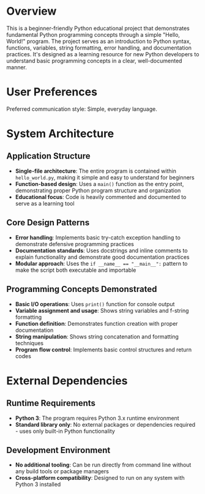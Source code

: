 # Overview

This is a beginner-friendly Python educational project that demonstrates fundamental Python programming concepts through a simple "Hello, World!" program. The project serves as an introduction to Python syntax, functions, variables, string formatting, error handling, and documentation practices. It's designed as a learning resource for new Python developers to understand basic programming concepts in a clear, well-documented manner.

# User Preferences

Preferred communication style: Simple, everyday language.

# System Architecture

## Application Structure
- **Single-file architecture**: The entire program is contained within `hello_world.py`, making it simple and easy to understand for beginners
- **Function-based design**: Uses a `main()` function as the entry point, demonstrating proper Python program structure and organization
- **Educational focus**: Code is heavily commented and documented to serve as a learning tool

## Core Design Patterns
- **Error handling**: Implements basic try-catch exception handling to demonstrate defensive programming practices
- **Documentation standards**: Uses docstrings and inline comments to explain functionality and demonstrate good documentation practices
- **Modular approach**: Uses the `if __name__ == "__main__":` pattern to make the script both executable and importable

## Programming Concepts Demonstrated
- **Basic I/O operations**: Uses `print()` function for console output
- **Variable assignment and usage**: Shows string variables and f-string formatting
- **Function definition**: Demonstrates function creation with proper documentation
- **String manipulation**: Shows string concatenation and formatting techniques
- **Program flow control**: Implements basic control structures and return codes

# External Dependencies

## Runtime Requirements
- **Python 3**: The program requires Python 3.x runtime environment
- **Standard library only**: No external packages or dependencies required - uses only built-in Python functionality

## Development Environment
- **No additional tooling**: Can be run directly from command line without any build tools or package managers
- **Cross-platform compatibility**: Designed to run on any system with Python 3 installed
